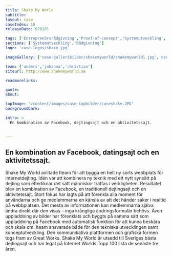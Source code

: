 ```yaml
---
title: Shake My World
subtitle:
layout: case
caseIndex: 10
releaseDate: 070101

tags: ['Entreprenörsrådgivning','Proof-of-concept','Systemutveckling','Rådgivning']
sections: ['Systemutveckling','Rådgivning']
logo: 'case-logos/shake.jpg'

imageGallery: ['case-galleribilder/shakemyworld/shakemyworld1.jpg','case-galleribilder/shakemyworld/shakemyworld2.jpg','case-galleribilder/shakemyworld/shakemyworld3.jpg']

team: ['anders','johanna','christian']
siteurl: http://www.shakemyworld.se

readmorelinks:

quote:
about:

topImage: "/content/images/case-topbilder/caseshake.JPG"
backgroundDark:

intro: >
  En kombination av Facebook, dejtingsajt och en aktivitetssajt.


---
```


## En kombination av Facebook, datingsajt och en aktivitetssajt.
Shake My World anlitade Iteam för att bygga en helt ny sorts webbplats för internetdejting. Idén var att kombinera ny teknik med ett nytt synsätt på dejting som efterliknar det sätt människor träffas i verkligheten. Resultatet blev en kombination av Facebook, en traditionell dejtingsajt och en aktivitetssajt. Stort fokus har lagts på att förenkla alla moment för användarna och ge medlemmarna en känsla av att det händer saker i realtid på webbplatsen. Det mesta av informationen kan medlemmarna själva ändra direkt där den visas – inga krångliga ändringsformulär behövs. Även uppladdning av bilder har förenklats och byggts på samma sätt som uppladdning på Facebook med automatisk funktion för att kunna beskära och skala om. Iteam ansvarade både för den tekniska utvecklingen samt konceptutveckling. Den kommunikativa plattformen och grafiska formen togs fram av Great Works.
Shake My World är utsedd till Sveriges bästa dejtingsajt och har legat på Internet Worlds Topp 100 lista de senaste tre åren.